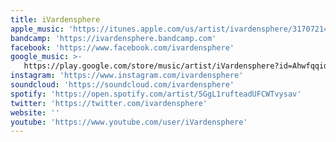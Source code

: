 ```yaml
---
title: iVardensphere
apple_music: 'https://itunes.apple.com/us/artist/ivardensphere/317072141'
bandcamp: 'https://ivardensphere.bandcamp.com'
facebook: 'https://www.facebook.com/ivardensphere'
google_music: >-
   https://play.google.com/store/music/artist/iVardensphere?id=Ahwfqqidmhvploi7sozouqvdb2i
instagram: 'https://www.instagram.com/ivardensphere'
soundcloud: 'https://soundcloud.com/ivardensphere'
spotify: 'https://open.spotify.com/artist/5GgL1rufteadUFCWTvysav'
twitter: 'https://twitter.com/ivardensphere'
website: ''
youtube: 'https://www.youtube.com/user/iVardensphere'
---
```

